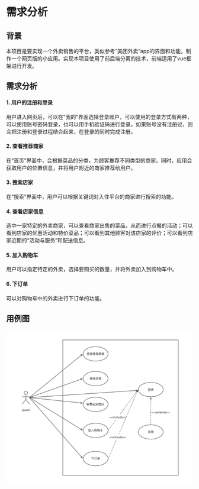 

# 需求分析

## 背景

本项目是要实现一个外卖销售的平台，类似参考”美团外卖“app的界面和功能，制作一个网页版的小应用。实现本项目使用了前后端分离的技术，前端运用了vue框架进行开发。



## 需求分析

#### 1. 用户的注册和登录

用户进入网页后，可以在”我的“界面选择登录账户，可以使用的登录方式有两种，可以使用账号密码登录，也可以用手机验证码进行登录。如果账号没有注册过，则会把注册和登录过程结合起来，在登录的同时完成注册。

#### 2. 查看推荐商家

在“首页”界面中，会根据菜品的分类，为顾客推荐不同类型的商家。同时，应用会获取用户的位置信息，并将用户附近的商家推荐给用户。

#### 3. 搜索店家

在“搜索”界面中，用户可以根据关键词对入住平台的商家进行搜索的功能。

#### 4. 查看店家信息

选中一家特定的外卖商家，可以查看商家出售的菜品，从而进行点餐的活动；可以看到店家的优惠活动和特价菜品；可以看到其他顾客对该店家的评价；可以看到店家近期的“活动与服务”和配送信息。

#### 5. 加入购物车

用户可以指定特定的外卖，选择要购买的数量，并将外卖加入到购物车中。

#### 6. 下订单

可以对购物车中的外卖进行下订单的功能。



## 用例图

![用例图](./illustrate/usecase.png)





> 